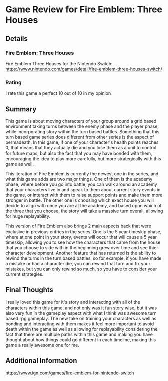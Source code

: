 # Game Review for Fire Emblem: Three Houses

## Details

### Fire Emblem: Three Houses

Fire Emblem Three Houses for the Nintendo Switch:
https://www.nintendo.com/games/detail/fire-emblem-three-houses-switch/

### Rating

I rate this game a perfect 10 out of 10 in my opinion

## Summary

This game is about moving characters of your group around a grid based environment taking turns between the enemy phase and the player phase, while incorporating story within the turn based battles. Something that this turn based game series does different from other series is the aspect of permadeath. In this game, if one of your character's health points reaches 0, that means that they actually die and you lose them as a unit to control for future maps, but also the fact that you may have bonded with them, encouraging the idea to play more carefully, but more strategically with this game as well.

This iteration of Fire Emblem is currently the newest one in the series, and what this game adds are two major things. One of them is the academy phase, where before you go into battle, you can walk around an academy that your characters live in and speak to them about current story events in the game, or interact with them to raise support points and make them more stronger in battle. The other one is choosing which exact house you will decide to align with once you are at the academy, and based upon which of the three that you choose, the story will take a massive turn overall, allowing for huge replayability.

This version of Fire Emblem also brings 2 main aspects back that were exclusive in previous entries in the series. One is the 5 year timeskip phase, where at one point in your story, events will occur that will cause a 5 year timeskip, allowing you to see how the characters that came from the house that you choose to side with in the beginning grew over time and see thier character development. Another feature that has returned is the ability to rewind the turns in the turn based battles, so for example, if you have made a mistake or had a character die, you can rewind that turn and fix your mistakes, but you can only rewind so much, so you have to consider your current strategies.

## Final Thoughts

I really loved this game for it's story and interacting with all of the characters within this game, and not only was it fun story wise, but it was also very fun in the gameplay aspect with what I think was awesome turn based rpg gameplay. The new take on training your characters as well as bonding and interacting with them makes it feel more important to avoid death within the game as well as allowing for replayability considering the fact that there are multiple paths within this game and making you have thought about how things could go different in each timeline, making this game a really awesome one for me.

## Additional Information

https://www.ign.com/games/fire-emblem-for-nintendo-switch
